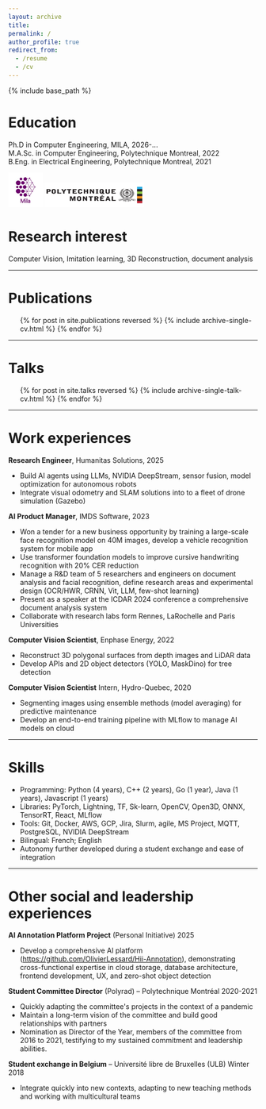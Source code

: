 ```yaml
---
layout: archive
title:
permalink: /
author_profile: true
redirect_from:
  - /resume
  - /cv
---
```


{% include base_path %}

Education 
======

Ph.D in Computer Engineering,  MILA, 2026-...<br>
M.A.Sc. in Computer Engineering, Polytechnique Montreal, 2022<br>
B.Eng. in Electrical Engineering, Polytechnique Montreal, 2021<br>

<img src='/images/mila.jpg' width='70' height='70'>
<img src='/images/polymtl.png' width='200' height='50'><br>

Research interest
======

Computer Vision, Imitation learning, 3D Reconstruction, document analysis<br>

---

Publications
======
  <ul>{% for post in site.publications reversed %}
    {% include archive-single-cv.html %}
  {% endfor %}</ul>

---

Talks
======
  <ul>{% for post in site.talks reversed %}
    {% include archive-single-talk-cv.html  %}
  {% endfor %}</ul>
  
<!-- Teaching
======
  <ul>{% for post in site.teaching reversed %}
    {% include archive-single-cv.html %}
  {% endfor %}</ul> -->

---

Work experiences
======
**Research Engineer**, Humanitas Solutions, 2025
  * Build AI agents using LLMs, NVIDIA DeepStream, sensor fusion, model optimization for autonomous robots
  * Integrate visual odometry and SLAM solutions into to a fleet of drone simulation (Gazebo)

**AI Product Manager**, IMDS Software, 2023 
  * Won a tender for a new business opportunity by training a large-scale face recognition model on 40M
images, develop a vehicle recognition system for mobile app
  * Use transformer foundation models to improve cursive handwriting recognition with 20% CER reduction
  * Manage a R&D team of 5 researchers and engineers on document analysis and facial recognition, define
research areas and experimental design (OCR/HWR, CRNN, Vit, LLM, few-shot learning)
  * Present as a speaker at the ICDAR 2024 conference a comprehensive document analysis system
  * Collaborate with research labs form Rennes, LaRochelle and Paris Universities

**Computer Vision Scientist**, Enphase Energy, 2022
  * Reconstruct 3D polygonal surfaces from depth images and LiDAR data
  * Develop APIs and 2D object detectors (YOLO, MaskDino) for tree detection

**Computer Vision Scientist** Intern, Hydro-Quebec, 2020
  * Segmenting images using ensemble methods (model averaging) for predictive maintenance
  * Develop an end-to-end training pipeline with MLflow to manage AI models on cloud

***

Skills
======
* Programming: Python (4 years), C++ (2 years), Go (1 year), Java (1 years), Javascript (1 years)
* Libraries: PyTorch, Lightning, TF, Sk-learn, OpenCV, Open3D, ONNX, TensorRT, React, MLflow
* Tools: Git, Docker, AWS, GCP, Jira, Slurm, agile, MS Project, MQTT, PostgreSQL, NVIDIA DeepStream
* Bilingual: French; English
* Autonomy further developed during a student exchange and ease of integration

---


Other social and leadership experiences
======
**AI Annotation Platform Project**  (Personal Initiative) 2025
  * Develop a comprehensive AI platform (https://github.com/OlivierLessard/Hii-Annotation), demonstrating cross-functional expertise in cloud storage, database architecture, frontend development, UX, and zero-shot object detection

**Student Committee Director** (Polyrad) – Polytechnique Montréal 2020-2021
  * Quickly adapting the committee's projects in the context of a pandemic
  * Maintain a long-term vision of the committee and build good relationships with partners
  * Nomination as Director of the Year, members of the committee from 2016 to 2021, testifying to my sustained commitment and leadership abilities.

**Student exchange in Belgium** – Université libre de Bruxelles (ULB) Winter 2018
  *  Integrate quickly into new contexts, adapting to new teaching methods and working with multicultural teams